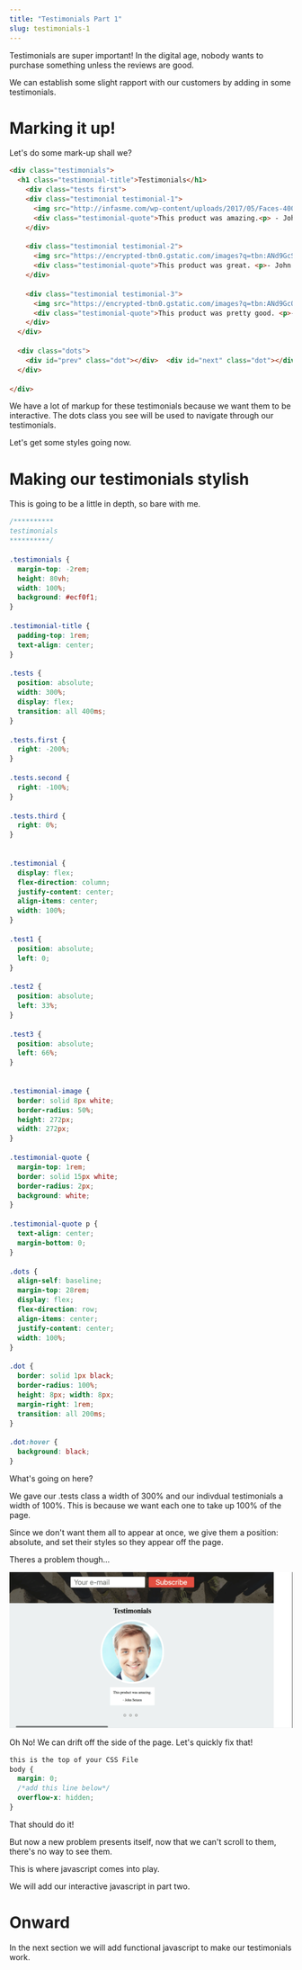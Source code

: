 ```yaml
---
title: "Testimonials Part 1"
slug: testimonials-1
---
```


Testimonials are super important! In the digital age, nobody wants to purchase something unless the reviews are good.

We can establish some slight rapport with our customers by adding in some testimonials.

# Marking it up!

Let's do some mark-up shall we?

```html
<div class="testimonials">
  <h1 class="testimonial-title">Testimonials</h1>
    <div class="tests first">
    <div class="testimonial testimonial-1">
      <img src="http://infasme.com/wp-content/uploads/2017/05/Faces-400x400px-1_1_07-scalia-testimonial.jpg" class="testimonial-image" />
      <div class="testimonial-quote">This product was amazing.<p> - John Setzen</p></div>
    </div>

    <div class="testimonial testimonial-2">
      <img src="https://encrypted-tbn0.gstatic.com/images?q=tbn:ANd9GcSjvtBy5YBKiYcLTPgiQXdPNUK0c4cma-EoXPPuay1ba4-7kJLj" class="testimonial-image" />
      <div class="testimonial-quote">This product was great. <p>- John Setzen's Twin Brother</p></div>
    </div>

    <div class="testimonial testimonial-3">
      <img src="https://encrypted-tbn0.gstatic.com/images?q=tbn:ANd9GcQbJAJEmKnMZWlu3aXB-5J9kqlppVCOH-xlFYQKuNWQY1BwpMsD" class="testimonial-image" />
      <div class="testimonial-quote">This product was pretty good. <p>- Professional John Setzen Look Alike</p></div>
    </div>
  </div>

  <div class="dots">
    <div id="prev" class="dot"></div>  <div id="next" class="dot"></div>  <div id="next-next" class="dot"></div>
  </div>

</div>

```  
We have a lot of markup for these testimonials because we want them to be interactive. The dots class you see will be used to navigate through our testimonials.

Let's get some styles going now.

# Making our testimonials stylish

This is going to be a little in depth, so bare with me.

```CSS
/**********
testimonials
**********/

.testimonials {
  margin-top: -2rem;
  height: 80vh;
  width: 100%;
  background: #ecf0f1;
}

.testimonial-title {
  padding-top: 1rem;
  text-align: center;
}

.tests {
  position: absolute;
  width: 300%;
  display: flex;
  transition: all 400ms;
}

.tests.first {
  right: -200%;
}

.tests.second {
  right: -100%;
}

.tests.third {
  right: 0%;
}


.testimonial {
  display: flex;
  flex-direction: column;
  justify-content: center;
  align-items: center;
  width: 100%;
}

.test1 {
  position: absolute;
  left: 0;
}

.test2 {
  position: absolute;
  left: 33%;
}

.test3 {
  position: absolute;
  left: 66%;
}


.testimonial-image {
  border: solid 8px white;
  border-radius: 50%;
  height: 272px;
  width: 272px;
}

.testimonial-quote {
  margin-top: 1rem;
  border: solid 15px white;
  border-radius: 2px;
  background: white;
}

.testimonial-quote p {
  text-align: center;
  margin-bottom: 0;
}

.dots {
  align-self: baseline;
  margin-top: 28rem;
  display: flex;
  flex-direction: row;
  align-items: center;
  justify-content: center;
  width: 100%;
}

.dot {
  border: solid 1px black;
  border-radius: 100%;
  height: 8px; width: 8px;
  margin-right: 1rem;
  transition: all 200ms;
}

.dot:hover {
  background: black;
}

```  
What's going on here?

We gave our .tests class a width of 300% and our indivdual testimonials a width of 100%. This is because we want each one to take up 100% of the page.

Since we don't want them all to appear at once, we give them a position: absolute, and set their styles so they appear off the page.

Theres a problem though...

![oh no](images/ohno.gif "Oh no")  

Oh No! We can drift off the side of the page. Let's quickly fix that!

```CSS
this is the top of your CSS File
body {
  margin: 0;
  /*add this line below*/
  overflow-x: hidden;
}

```
That should do it!

But now a new problem presents itself, now that we can't scroll to them, there's no way to see them.

This is where javascript comes into play.

We will add our interactive javascript in part two.

# Onward   
In the next section we will add functional javascript to make our testimonials work.
